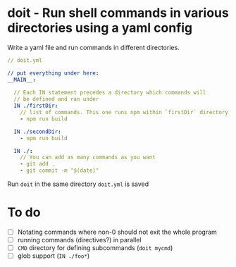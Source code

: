 # doit - Run shell commands in various directories using a yaml config

Write a yaml file and run commands in different directories.

```yaml
// doit.yml

// put everything under here:
__MAIN__:
  
  // Each IN statement precedes a directory which commands will
  // be defined and ran under
  IN ./firstDir:
    // list of commands. This one runs npm within `firstDir` directory
    - npm run build

  IN ./secondDir:
    - npm run build

  IN ./:
    // You can add as many commands as you want
    - git add .
    - git commit -m "$(date)"
```

Run `doit` in the same directory `doit.yml` is saved

# To do
- [ ] Notating commands where non-0 should not exit the whole program
- [ ] running commands (directives?) in parallel
- [ ] `CMD` directory for defining subcommands (`doit mycmd`)
- [ ] glob support (`IN ./foo*`)